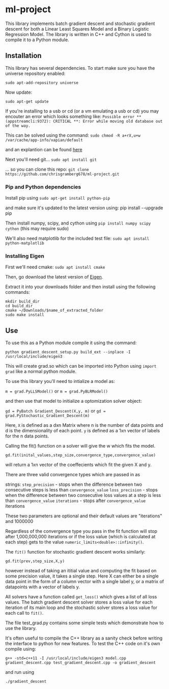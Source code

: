 # ml-project

This library implements batch gradient descent and stochastic gradient descent for both a Linear Least Squares Model and a Binary Logistic Regression Model. The library is written in C++ and Cython is used to compile it to a Python module.

## Installation

This library has several dependencies. To start make sure you have the universe repository enabled:

`sudo apt-add-repository universe`

Now update:

`sudo apt-get update`

If you're installing to a usb or cd (or a vm emulating a usb or cd) you may encouter an error which looks something like: `Possible error ** (appstreamcli:9372): CRITICAL **: Error while moving old database out of the way.`

This can be solved using the command: `sudo chmod -R a+rX,u+w /var/cache/app-info/xapian/default`

and an explantion can be found [here](https://askubuntu.com/questions/761592/unable-to-apt-get-dist-upgrade-on-a-persistent-ubuntu-16-04-usb)

Next you'll need git... `sudo apt install git`

... so you can clone this repo: `git clone https://github.com/chrisgramberg678/ml-project.git` 

### Pip and Python dependencies

Install pip using `sudo apt-get install python-pip` 

and make sure it's updated to the latest version using: pip install --upgrade pip

Then install numpy, scipy, and cython using `pip install numpy scipy cython` (this may require sudo)

We'll also need matplotlib for the included test file: `sudo apt install python-matplotlib`

### Installing Eigen

First we'll need cmake: `sudo apt install cmake`

Then, go download the latest version of [Eigen](eigen.tuxfamily.org).

Extract it into your downloads folder and then install using the following commands:

```
mkdir build_dir
cd build_dir
cmake ~/Downloads/$name_of_extracted_folder
sudo make install
```

## Use

To use this as a Python module compile it using the command: 

`python gradient_descent_setup.py build_ext --inplace -I /usr/local/include/eigen3`

This will create grad.so which can be imported into Python using `import grad` like a normal python module.

To use this library you'll need to intialize a model as: 

`m = grad.PyLLSModel()` or `m = grad.PyBLRModel()`

and then use that model to initialize a optomization solver object:

`gd = PyBatch Gradient_Descent(X,y, m)` or `gd = grad.PyStochastic_Gradient_Descent(m)`

Here, `X` is defined as a dxn Matrix where n is the number of data points and d is the dimensionality of each point. `y` is defined as a 1xn vector of labels for the n data points.

Calling the fit() function on a solver will give the w which fits the model. 

`gd.fit(inital_values,step_size,convergence_type,convergence_value)`

will return a 1xn vector of the coeffecients which fit the given X and y.

There are three valid convergence types which are passed in as 

strings:
`step_precision` - stops when the difference between two consecutive steps is less than `convergence_value`
`loss_precision` - stops when the difference between two consecutive loss values at a step is less than `convergence_value`
`iterations` - stops after `convergence_value` iterations

These two parameters are optional and their default values are "iterations" and 1000000

Regardless of the convergence type you pass in the fit function will stop after 1,000,000,000 iterations or if the loss value (which is calculated at each step) gets to the value `numeric_limits<double>::infinity()`.

The `fit()` function for stochastic gradient descent works similarly:

`gd.fit(prev,step_size,X,y)`

however instead of taking an ititial value and computing the fit based on some precision value, it takes a single step. Here X can either be a single data point in the form of a column vector with a single label y, or a matrix of datapoints with a vector of labels y.

All solvers have a function called `get_loss()` which gives a list of all loss values. The batch gradient descent solver stores a loss value for each iteration of its main loop and the stochastic solver stores a loss value for each call to `fit()`.

The file test_grad.py contains some simple tests which demonstrate how to use the library.

It's often useful to compile the C++ library as a sanity check before writing the interface to python for new features. To test the C++ code on it's own compile using:

`g++ -std=c++11 -I /usr/local/include/eigen3 model.cpp gradient_descent.cpp test_gradient_descent.cpp -o gradient_descent`

and run using

`./gradient_descent`